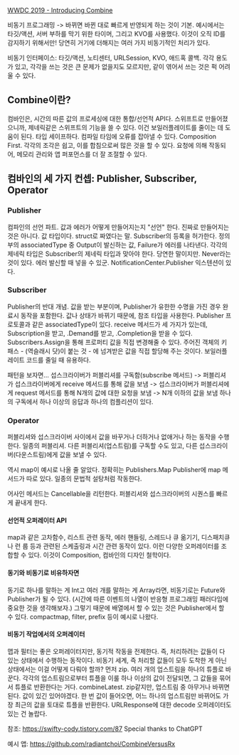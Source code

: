 [WWDC 2019 - Introducing Combine](https://developer.apple.com/videos/play/wwdc2019/722/)

비동기 프로그래밍 -> 바뀌면 바뀐 대로 빠르게 반영되게 하는 것이 기본.
예시에서는 타깃/액션, 서버 부하를 막기 위한 타이머, 그리고 KVO를 사용했다. 이것이 오직 ID를 감지하기 위해서만! 당연히 거기에 더해지는 여러 가지 비동기적인 처리가 있다.

비동기 인터페이스: 타깃/액션, 노티센터, URLSession, KVO, 애드혹 콜백.
각각 용도가 있고, 각각을 쓰는 것은 큰 문제가 없을지도 모르지만, 같이 엮어서 쓰는 것은 퍽 어려울 수 있다.

## Combine이란?
컴바인은, 시간의 따른 값의 프로세싱에 대한 통합/선언적 API다.
스위프트로 만들어졌으니까, 제네릭같은 스위프트의 기능을 쓸 수 있다. 이건 보일러플레이트를 줄이는 데 도움이 된다.
타입 세이프하다. 컴파일 타임에 오류를 잡아낼 수 있다.
Composition First. 각각의 조각은 쉽고, 이를 합침으로써 많은 것을 할 수 있다.
요청에 의해 작동되어, 메모리 관리와 앱 퍼포먼스를 더 잘 조절할 수 있다.

## 컴바인의 세 가지 컨셉: Publisher, Subscriber, Operator

### Publisher
컴파인의 선언 파트. 값과 에러가 어떻게 만들어지는지 "선언" 한다. 진짜로 만들어지는 것은 아니다.
값 타입이다. struct로 짜였다는 말.
Subscriber의 등록을 허가한다.
정의부의 associatedType 중 Output이 발신하는 값, Failure가 에러를 나타낸다.
각각의 제네릭 타입은 Subscriber의 제네릭 타입과 맞아야 한다. 당연한 말이지만.
Never라는 것이 있다. 에러 발신할 때 넣을 수 있군.
NotificationCenter.Publisher 익스텐션이 있다.

### Subscriber
Publisher의 반대 개념. 값을 받는 부분이며, Publisher가 유한한 수명을 가진 경우 완료시 동작을 포함한다. 값나 상태가 바뀌기 때문에, 참조 타입을 사용한다.
Publisher 프로토콜과 같은 associatedType이 있다.
receive 메서드가 세 가지가 있는데, Subscription을 받고, .Demand를 받고, .Completion을 받을 수 있다.
Subscribers.Assign을 통해 프로퍼티 값을 직접 변경해줄 수 있다. 주어진 객체의 키 패스 - (역슬래시 닷)이 붙는 것 - 에 넘겨받은 값을 직접 할당해 주는 것이다. 보일러플레이트 코드를 줄일 때 유용하다.

패턴을 보자면...
섭스크라이버가 퍼블리셔를 구독함(subscribe 메서드) -> 퍼블리셔가 섭스크라이버에게 receive 메서드를 통해 값을 보냄 -> 섭스크라이버가 퍼블리셔에게 request 메서드를 통해 N개의 값에 대한 요청을 보냄 -> N개 이하의 값을 보냄
하나의 구독에서 하나 이상의 응답과 하나의 컴플리션이 있다.

### Operator
퍼블리셔와 섭스크라이버 사이에서 값을 바꾸거나 더하거나 없애거나 하는 동작을 수행한다. 일종의 퍼블리셔. 다른 퍼블리셔(업스트림)를 구독할 수도 있고, 다른 섭스크라이버(다운스트림)에게 값을 보낼 수 있다.

역시 map이 예시로 나올 줄 알았다. 정확히는 Publishers.Map
Publisher에 map 메서드가 따로 있다. 일종의 문법적 설탕처럼 작동한다.

어사인 메서드는 Cancellable을 리턴한다. 퍼블리셔와 섭스크라이버의 시퀀스를 빠르게 끝내게 한다.

#### 선언적 오퍼레이터 API
map과 같은 고차함수, 리스트 관련 동작, 에러 핸들링, 스레드나 큐 옮기기, 디스패치큐나 런 룹 등과 관련된 스케출링과 시간 관련 동작이 있다.
이런 다양한 오퍼레이터를 조합할 수 있다. 이것이 Composition, 컴바인의 디자인 철학이다.

#### 동기와 비동기로 비유하자면
동기로 하나를 말하는 게 Int고 여러 개를 말하는 게 Array라면, 비동기로는 Future와 Publisher가 될 수 있다.
(시간에 따른 이벤트의 나열이 반응형 프로그래밍 패러다임에 중요한 것을 생각해보자.)
그렇기 때문에 배열에서 할 수 있는 것은 Publisher에서 할 수 있다. compactmap, filter, prefix 등이 예시로 나왔다.

#### 비동기 작업에서의 오퍼레이터
맵과 필터는 좋은 오퍼레이터지만, 동기적 작동을 전제한다. 즉, 처리하려는 값들이 다 있는 상태에서 수행하는 동작이다.
비동기 세계, 즉 처리할 값들이 모두 도착한 게 아닌 상태에서는 이걸 어떻게 다뤄야 할까?
먼저 zip. 여러 개의 업스트림을 하나의 튜플로 바꾼다. 각각의 업스트림으로부터 튜플을 이룰 하나 이상의 값이 전달되면, 그 값들을 묶어서 튜플로 반환한다는 거다.
combineLatest. zip같지만, 업스트림 중 아무거나 바뀌면 된다. 값이 있긴 있어야겠다. 한 번 값이 들어오면, 어느 하나의 업스트림만 바뀌어도 가장 최근의 값을 토대로 튜플을 반환한다.
URLResponse에 대한 decode 오퍼레이터도 있는 건 놀랍다.

참조: https://swifty-cody.tistory.com/87
Special thanks to ChatGPT

예시 앱: https://github.com/radiantchoi/CombineVersusRx
